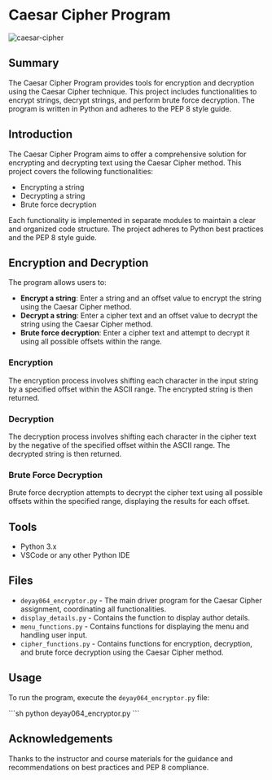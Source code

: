 # Caesar Cipher Program

![caesar-cipher](https://upload.wikimedia.org/wikipedia/commons/4/4a/Caesar_cipher_left_shift_of_3.svg)

## Summary
The Caesar Cipher Program provides tools for encryption and decryption using the Caesar Cipher technique. This project includes functionalities to encrypt strings, decrypt strings, and perform brute force decryption. The program is written in Python and adheres to the PEP 8 style guide.

## Introduction
The Caesar Cipher Program aims to offer a comprehensive solution for encrypting and decrypting text using the Caesar Cipher method. This project covers the following functionalities:
- Encrypting a string
- Decrypting a string
- Brute force decryption

Each functionality is implemented in separate modules to maintain a clear and organized code structure. The project adheres to Python best practices and the PEP 8 style guide.

## Encryption and Decryption
The program allows users to:
- **Encrypt a string**: Enter a string and an offset value to encrypt the string using the Caesar Cipher method.
- **Decrypt a string**: Enter a cipher text and an offset value to decrypt the string using the Caesar Cipher method.
- **Brute force decryption**: Enter a cipher text and attempt to decrypt it using all possible offsets within the range.

### Encryption
The encryption process involves shifting each character in the input string by a specified offset within the ASCII range. The encrypted string is then returned.

### Decryption
The decryption process involves shifting each character in the cipher text by the negative of the specified offset within the ASCII range. The decrypted string is then returned.

### Brute Force Decryption
Brute force decryption attempts to decrypt the cipher text using all possible offsets within the specified range, displaying the results for each offset.

## Tools
* Python 3.x
* VSCode or any other Python IDE

## Files
* `deyay064_encryptor.py` - The main driver program for the Caesar Cipher assignment, coordinating all functionalities.
* `display_details.py` - Contains the function to display author details.
* `menu_functions.py` - Contains functions for displaying the menu and handling user input.
* `cipher_functions.py` - Contains functions for encryption, decryption, and brute force decryption using the Caesar Cipher method.


## Usage
To run the program, execute the `deyay064_encryptor.py` file:

\```sh
python deyay064_encryptor.py
\```


## Acknowledgements
Thanks to the instructor and course materials for the guidance and recommendations on best practices and PEP 8 compliance.

